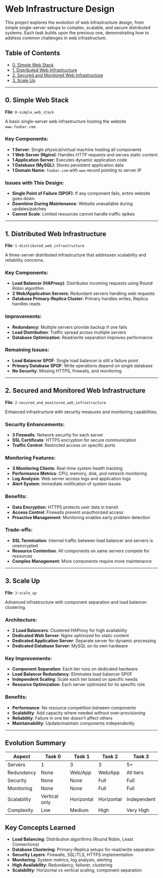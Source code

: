 # Web Infrastructure Design

This project explores the evolution of web infrastructure design, from simple single-server setups to complex, scalable, and secure distributed systems. Each task builds upon the previous one, demonstrating how to address common challenges in web infrastructure.

## Table of Contents

- [0. Simple Web Stack](#0-simple-web-stack)
- [1. Distributed Web Infrastructure](#1-distributed-web-infrastructure)
- [2. Secured and Monitored Web Infrastructure](#2-secured-and-monitored-web-infrastructure)
- [3. Scale Up](#3-scale-up)

---

## 0. Simple Web Stack

**File**: `0-simple_web_stack`

A basic single-server web infrastructure hosting the website `www.foobar.com`.

### Key Components:
- **1 Server**: Single physical/virtual machine hosting all components
- **1 Web Server (Nginx)**: Handles HTTP requests and serves static content
- **1 Application Server**: Executes dynamic application code
- **1 Database (MySQL)**: Stores persistent application data
- **1 Domain Name**: `foobar.com` with `www` record pointing to server IP

### Issues with This Design:
- **Single Point of Failure (SPOF)**: If any component fails, entire website goes down
- **Downtime During Maintenance**: Website unavailable during updates/patches
- **Cannot Scale**: Limited resources cannot handle traffic spikes

---

## 1. Distributed Web Infrastructure

**File**: `1-distributed_web_infrastructure`

A three-server distributed infrastructure that addresses scalability and reliability concerns.

### Key Components:
- **Load Balancer (HAProxy)**: Distributes incoming requests using Round Robin algorithm
- **2 Web/Application Servers**: Redundant servers handling web requests
- **Database Primary-Replica Cluster**: Primary handles writes, Replica handles reads

### Improvements:
- **Redundancy**: Multiple servers provide backup if one fails
- **Load Distribution**: Traffic spread across multiple servers
- **Database Optimization**: Read/write separation improves performance

### Remaining Issues:
- **Load Balancer SPOF**: Single load balancer is still a failure point
- **Primary Database SPOF**: Write operations depend on single database
- **No Security**: Missing HTTPS, firewalls, and monitoring

---

## 2. Secured and Monitored Web Infrastructure

**File**: `2-secured_and_monitored_web_infrastructure`

Enhanced infrastructure with security measures and monitoring capabilities.

### Security Enhancements:
- **3 Firewalls**: Network security for each server
- **SSL Certificate**: HTTPS encryption for secure communication
- **Traffic Control**: Restricted access on specific ports

### Monitoring Features:
- **3 Monitoring Clients**: Real-time system health tracking
- **Performance Metrics**: CPU, memory, disk, and network monitoring
- **Log Analysis**: Web server access logs and application logs
- **Alert System**: Immediate notification of system issues

### Benefits:
- **Data Encryption**: HTTPS protects user data in transit
- **Access Control**: Firewalls prevent unauthorized access
- **Proactive Management**: Monitoring enables early problem detection

### Trade-offs:
- **SSL Termination**: Internal traffic between load balancer and servers is unencrypted
- **Resource Contention**: All components on same servers compete for resources
- **Complex Management**: More components require more maintenance

---

## 3. Scale Up

**File**: `3-scale_up`

Advanced infrastructure with component separation and load balancer clustering.

### Architecture:
- **2 Load Balancers**: Clustered HAProxy for high availability
- **Dedicated Web Server**: Nginx optimized for static content
- **Dedicated Application Server**: Separate server for dynamic processing
- **Dedicated Database Server**: MySQL on its own hardware

### Key Improvements:
- **Component Separation**: Each tier runs on dedicated hardware
- **Load Balancer Redundancy**: Eliminates load balancer SPOF
- **Independent Scaling**: Scale each tier based on specific needs
- **Resource Optimization**: Each server optimized for its specific role

### Benefits:
- **Performance**: No resource competition between components
- **Scalability**: Add capacity where needed without over-provisioning
- **Reliability**: Failure in one tier doesn't affect others
- **Maintainability**: Update/maintain components independently

---

## Evolution Summary

| Aspect | Task 0 | Task 1 | Task 2 | Task 3 |
|--------|--------|--------|--------|---------|
| Servers | 1 | 3 | 3 | 5+ |
| Redundancy | None | Web/App | Web/App | All tiers |
| Security | None | None | Full | Full |
| Monitoring | None | None | Full | Full |
| Scalability | Vertical only | Horizontal | Horizontal | Independent |
| Complexity | Low | Medium | High | Very High |

## Key Concepts Learned

- **Load Balancing**: Distribution algorithms (Round Robin, Least Connections)
- **Database Clustering**: Primary-Replica setups for read/write separation
- **Security Layers**: Firewalls, SSL/TLS, HTTPS implementation
- **Monitoring**: System metrics, log analysis, alerting
- **High Availability**: Redundancy, failover, clustering
- **Scalability**: Horizontal vs vertical scaling, component separation
